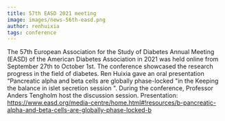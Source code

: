 ```yaml
---
title: 57th EASD 2021 meeting
image: images/news-56th-easd.png
author: renhuixia
tags: conference
---
```


The 57th European Association for the Study of Diabetes Annual Meeting (EASD) of the American Diabetes Association in 2021 was held online from September 27th to October 1st. The conference showcased the research progress in the field of diabetes. Ren Huixia gave an oral presentation “Pancreatic alpha and beta cells are globally phase-locked "in the Keeping the balance in islet secretion session ". During the conference, Professor Anders Tengholm host the discussion session. 
Presentation: https://www.easd.org/media-centre/home.html#!resources/b-pancreatic-alpha-and-beta-cells-are-globally-phase-locked-b

